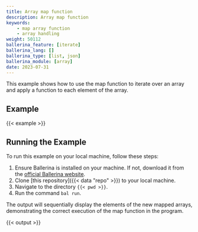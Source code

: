```yaml
---
title: Array map function
description: Array map function
keywords:
    - map array function
    - array handling
weight: 50112
ballerina_feature: [iterate]
ballerina_lang: []
ballerina_type: [list, json]
ballerina_module: [array]
date: 2023-07-31
---
```


This example shows how to use the map function to iterate over an array and apply a function to each element of the array.

## Example

{{< example >}}

## Running the Example

To run this example on your local machine, follow these steps:

1. Ensure Ballerina is installed on your machine. If not, download it from the [official Ballerina website](https://ballerina.io).
2. Clone [this repository]({{< data "repo" >}}) to your local machine.
3. Navigate to the directory `{{< pwd >}}`.
4. Run the command `bal run`. 

The output will sequentially display the elements of the new mapped arrays, demonstrating the correct execution of the map function in the program.

{{< output >}}